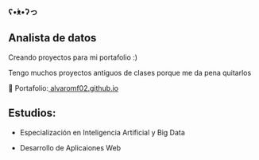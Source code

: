 ### ʕ•́ᴥ•̀ʔっ

## Analista de datos

Creando proyectos para mi portafolio :)

Tengo muchos proyectos antiguos de clases porque me da pena quitarlos

🔗 Portafolio:[ alvaromf02.github.io](https://alvaromf02.github.io/)

## Estudios:

 - Especialización en Inteligencia Artificial y Big Data

 - Desarrollo de Aplicaiones Web
